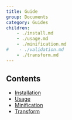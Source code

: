 ```yaml
---
title: Guide
group: Documents
category: Guides
children:
    - ./install.md
    - ./usage.md
    - ./minification.md
#    - ./validation.md
    - ./transform.md
---
```


## Contents

- [Installation](./install.md)
- [Usage](./usage.md)
- [Minification](./minification.md)
- [Transform](./transform.md)